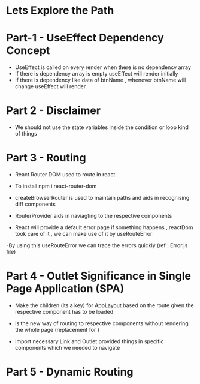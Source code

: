 # Lets Explore the Path

# Part-1 - UseEffect Dependency Concept

- UseEffect is called on every render when there is no dependency array 
- If there is dependency array is empty useEffect will render initially
- If there is dependency like data of btnName , whenever btnName will change useEffect will render


# Part 2 - Disclaimer

- We should not use the state variables inside the condition or loop kind of things 

# Part 3 - Routing

- React Router DOM used to route in react

- To install npm i react-router-dom

- createBrowserRouter is used to maintain paths and aids in recognising diff components

- RouterProvider aids in naviagting to the respective components

- React will provide a default error page if something happens , reactDom took care of it , we can make use of it by useRouteError

-By using this useRouteError we can trace the errors quickly (ref : Error.js file)

 # Part 4 - Outlet Significance in Single Page Application (SPA)

- Make the children (its a key) for AppLayout based on the route given the respective component has to be loaded

 - <Link to> is the new way of routing to respective components without rendering the whole page (replacement for <a>)

 - import necessary Link and Outlet provided things in specific components which we needed to navigate

 # Part 5 - Dynamic Routing

 